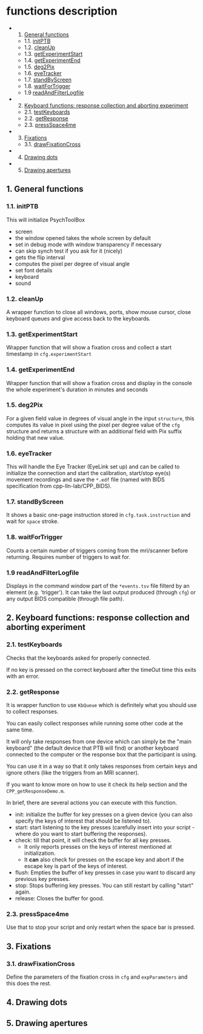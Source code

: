 # functions description

<!-- vscode-markdown-toc -->
* 1. [ General functions](#Generalfunctions)
	* 1.1. [initPTB](#initPTB)
	* 1.2. [cleanUp](#cleanUp)
	* 1.3. [getExperimentStart](#getExperimentStart)
	* 1.4. [getExperimentEnd](#getExperimentEnd)
	* 1.5. [deg2Pix](#deg2Pix)
	* 1.6. [eyeTracker](#eyeTracker)
	* 1.7. [standByScreen](#standByScreen)
	* 1.8. [waitForTrigger](#waitForTrigger)
	* 1.9  [readAndFilterLogfile](#readAndFilterLogfile)
* 2. [Keyboard functions: response collection and aborting experiment](#Keyboardfunctions:responsecollectionandabortingexperiment)
	* 2.1. [testKeyboards](#testKeyboards)
	* 2.2. [getResponse](#getResponse)
	* 2.3. [pressSpace4me](#pressSpace4me)
* 3. [Fixations](#Fixations)
	* 3.1. [drawFixationCross](#drawFixationCross)
* 4. [Drawing dots](#Drawingdots)
* 5. [Drawing apertures](#Drawingapertures)

<!-- vscode-markdown-toc-config
	numbering=true
	autoSave=true
	/vscode-markdown-toc-config -->
<!-- /vscode-markdown-toc -->

##  1. <a name='Generalfunctions'></a> General functions

###  1.1. <a name='initPTB'></a>initPTB

This will initialize PsychToolBox

-   screen
-   the window opened takes the whole screen by default
-   set in debug mode with window transparency if necessary
-   can skip synch test if you ask for it (nicely)
-   gets the flip interval
-   computes the pixel per degree of visual angle
-   set font details
-   keyboard
-   sound

###  1.2. <a name='cleanUp'></a>cleanUp

A wrapper function to close all windows, ports, show mouse cursor, close keyboard queues
and give access back to the keyboards.

###  1.3. <a name='getExperimentStart'></a>getExperimentStart

Wrapper function that will show a fixation cross and collect a start timestamp in `cfg.experimentStart`

###  1.4. <a name='getExperimentEnd'></a>getExperimentEnd

Wrapper function that will show a fixation cross and display in the console the whole experiment's duration in minutes and seconds  

###  1.5. <a name='deg2Pix'></a>deg2Pix

For a given field value in degrees of visual angle in the input `structure`,
this computes its value in pixel using the pixel per degree value of the `cfg` structure
and returns a structure with an additional field with Pix suffix holding that new value.

###  1.6. <a name='eyeTracker'></a>eyeTracker

This will handle the Eye Tracker (EyeLink set up) and can be called to initialize the connection and start the calibration, start/stop eye(s) movement recordings and save the `*.edf` file (named with BIDS specification from cpp-lln-lab/CPP_BIDS).  

###  1.7. <a name='standByScreen'></a>standByScreen

It shows a basic one-page instruction stored in `cfg.task.instruction` and wait for `space` stroke.

###  1.8. <a name='waitForTrigger'></a>waitForTrigger

Counts a certain number of triggers coming from the mri/scanner before returning.
Requires number of triggers to wait for.

### 1.9 <a name='readAndFilterLogfile'></a>readAndFilterLogfile

Displays in the command window part of the `*events.tsv` file filterd by an element (e.g. 'trigger'). It can take the last output produced (through `cfg`) or any output BIDS compatible (through file path).

##  2. <a name='Keyboardfunctions:responsecollectionandabortingexperiment'></a>Keyboard functions: response collection and aborting experiment

###  2.1. <a name='testKeyboards'></a>testKeyboards

Checks that the keyboards asked for properly connected.

If no key is pressed on the correct keyboard after the timeOut time this exits with an error.

###  2.2. <a name='getResponse'></a>getResponse

It is wrapper function to use `KbQueue` which is definitely what you should use to collect responses.

You can easily collect responses while running some other code at the same time.

It will only take responses from one device which can simply be the "main keyboard"
(the default device that PTB will find) or another keyboard connected to the computer
or the response box that the participant is using.

You can use it in a way so that it only takes responses from certain keys and ignore others (like
the triggers from an MRI scanner).

If you want to know more on how to use it check its help section and the `CPP_getResponseDemo.m`.

In brief, there are several actions you can execute with this function.

-   init: initialize the buffer for key presses on a given device (you can also specify the keys of interest that should be listened to).
-   start: start listening to the key presses (carefully insert into your script - where do you want to start buffering the responses).
-   check: till that point, it will check the buffer for all key presses.
    -   It only reports presses on the keys of interest mentioned at initialization.
    -   It **can** also check for presses on the escape key and abort if the escape key is part of the keys of interest.
-   flush: Empties the buffer of key presses in case you want to discard any previous key presses.
-   stop: Stops buffering key presses. You can still restart by calling "start" again.
-   release: Closes the buffer for good.

###  2.3. <a name='pressSpace4me'></a>pressSpace4me

Use that to stop your script and only restart when the space bar is pressed.

##  3. <a name='Fixations'></a>Fixations

###  3.1. <a name='drawFixationCross'></a>drawFixationCross

Define the parameters of the fixation cross in `cfg` and `expParameters` and this does the rest.

##  4. <a name='Drawingdots'></a>Drawing dots

##  5. <a name='Drawingapertures'></a>Drawing apertures
